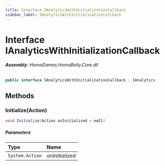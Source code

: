 ```yaml
---
title: Interface IAnalyticsWithInitializationCallback
sidebar_label: IAnalyticsWithInitializationCallback
---
```

# Interface IAnalyticsWithInitializationCallback


###### **Assembly**: HomaGames.HomaBelly.Core.dll

```csharp title="Declaration"
public interface IAnalyticsWithInitializationCallback : IAnalytics
```
## Methods
### Initialize(Action)


```csharp title="Declaration"
void Initialize(Action onInitialized = null)
```

##### Parameters

| Type | Name |
|:--- |:--- |
| `System.Action` | *onInitialized* |

